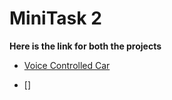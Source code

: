 # MiniTask 2

**Here is the link for both the projects**

* [Voice Controlled Car](https://github.com/gswathirao8/Elec.club_MiniTask2/blob/master/Voice%20Controlled%20Car.md)

* []
